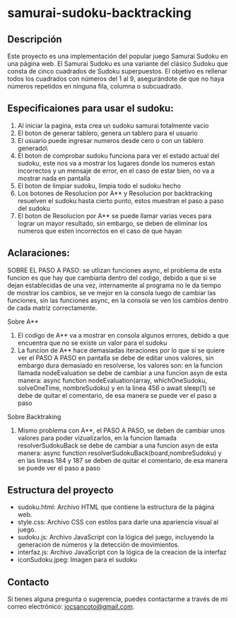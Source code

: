 # samurai-sudoku-backtracking

## Descripción
Este proyecto es una implementación del popular juego Samurai Sudoku en una página web. El Samurai Sudoku es una variante del clásico Sudoku que consta de cinco cuadrados de Sudoku superpuestos. El objetivo es rellenar todos los cuadrados con números del 1 al 9, asegurándote de que no haya números repetidos en ninguna fila, columna o subcuadrado.

## Especificaiones para usar el sudoku:
1. Al iniciar la pagina, esta crea un sudoku samurai totalmente vacio
2. El boton de generar tablero, genera un tablero para el usuario
3. El usuario puede ingresar numeros desde cero o con un tablero generado\
4. El boton de comprobar sudoku funciona para ver el estado actual del sudoku, este nos va a mostrar los lugares donde los numeros estan incorrectos y un mensaje de error, 
en el caso de estar bien, no va a mostrar nada en pantalla
5. El boton de limpiar sudoku, limpia todo el sudoku hecho
6. Los botones de Resolucion por A** y Resolucion por backtracking resuelven el sudoku hasta cierto punto, estos muestran el paso a paso del sudoku
7. El boton de Resolucion por A** se puede llamar varias veces para lograr un mayor resultado, sin embargo, se deben de eliminar los numeros que esten incorrectos en el caso de que
hayan

## Aclaraciones: 

SOBRE EL PASO A PASO: se utlizan funciones async, el problema de esta funcion es que hay que cambiarla dentro del codigo, debido a que si se dejan establecidas de una vez, internamente al programa no le da tiempo de mostrar los cambios, se ve mejor en la consola luego de cambiar las funciones, sin las funciones async, en la consola se ven los cambios dentro de cada matriz correctamente.

Sobre A**
1. El codigo de A** va a mostrar en consola algunos errores, debido a que encuentra que no se existe un valor para el sudoku
2. La funcion de A** hace demasiadas iteraciones por lo que si se quiere ver el PASO A PASO en pantalla se debe de editar unos valores, sin embargo dura demasiado en resolverse, los valores son: en la funcion llamada nodeEvaluation se debe de cambiar a una funcion asyn de esta manera: async function nodeEvaluation(array, whichOneSudoku, solveOneTime, nombreSudoku)
y en la linea 456 o await sleep(1) se debe de quitar el comentario, de esa manera se puede ver el paso a paso

Sobre Backtraking
1. Mismo problema con A**, el PASO A PASO, se deben de cambiar unos valores para poder vizualizarlos, en la funcion llamada resolverSudokuBack  se debe de cambiar a una funcion asyn de esta manera: async function resolverSudokuBack(board,nombreSudoku) y en las lineas 184 y 187 se deben de quitar el comentario, de esa manera se puede ver el paso a paso

## Estructura del proyecto
- sudoku.html: Archivo HTML que contiene la estructura de la página web.
- style.css: Archivo CSS con estilos para darle una apariencia visual al juego.
- sudoku.js: Archivo JavaScript con la lógica del juego, incluyendo la generación de números y la detección de movimientos.
- interfaz.js: Archivo JavaScript con la lógica de la creacion de la interfaz
- iconSudoku.jpeg: Imagen para el sudoku

## Contacto
Si tienes alguna pregunta o sugerencia, puedes contactarme a través de mi correo electrónico: jocsancoto@gmail.com.
